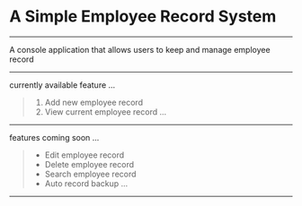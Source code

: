 # A Simple Employee Record System
___

A console application that allows users to keep and manage employee record

___

currently available feature
...
> 1. Add new employee record
> 2. View current employee record
...

___
features coming soon
...
> * Edit employee record
> * Delete employee record
> * Search employee record
> * Auto record backup
...

___



 
